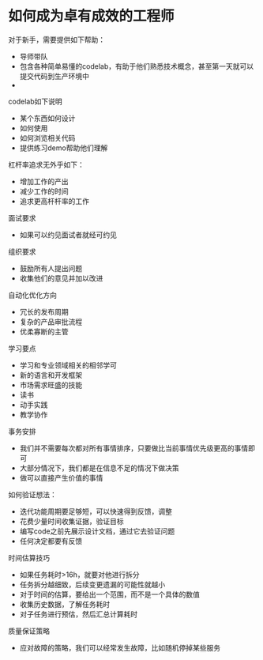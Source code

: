 # 如何成为卓有成效的工程师

对于新手，需要提供如下帮助：
- 导师带队
- 包含各种简单易懂的codelab，有助于他们熟悉技术概念，甚至第一天就可以提交代码到生产环境中
- 
codelab如下说明
- 某个东西如何设计
- 如何使用
- 如何浏览相关代码
- 提供练习demo帮助他们理解

杠杆率追求无外乎如下：
- 增加工作的产出
- 减少工作的时间
- 追求更高杆杆率的工作

面试要求
- 如果可以约见面试者就经可约见

组织要求
- 鼓励所有人提出问题
- 收集他们的意见并加以改进

自动化优化方向
- 冗长的发布周期
- 复杂的产品审批流程
- 优柔寡断的主管

学习要点
- 学习和专业领域相关的相邻学可
- 新的语言和开发框架
- 市场需求旺盛的技能
- 读书
- 动手实践
- 教学协作

事务安排
-  我们并不需要每次都对所有事情排序，只要做比当前事情优先级更高的事情即可
- 大部分情况下，我们都是在信息不足的情况下做决策
- 做可以直接产生价值的事情

如何验证想法：
- 迭代功能周期要足够短，可以快速得到反馈，调整
- 花费少量时间收集证据，验证目标
- 编写code之前先展示设计文档，通过它去验证问题
- 任何决定都要有反馈

时间估算技巧
- 如果任务耗时>16h，就要对他进行拆分
- 任务拆分越细致，后续变更遗漏的可能性就越小
- 对于时间的估算，要给出一个范围，而不是一个具体的数值
- 收集历史数据，了解任务耗时
- 对子任务进行预估，然后汇总计算耗时

质量保证策略
- 应对故障的策略，我们可以经常发生故障，比如随机停掉某些服务


